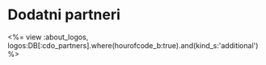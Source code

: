 

# Dodatni partneri

<%= view :about_logos, logos:DB[:cdo_partners].where(hourofcode_b:true).and(kind_s:'additional') %>